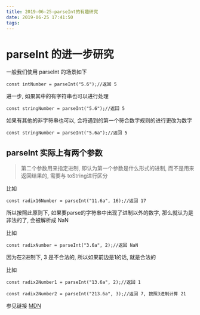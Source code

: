 ```yaml
---
title: 2019-06-25-parseInt的有趣研究
date: 2019-06-25 17:41:50
tags:
---
```


# parseInt 的进一步研究

一般我们使用 parseInt 的场景如下

```
const intNumber = parseInt("5.6");//返回 5

```

进一步, 如果其中的有字符串也可以进行处理
```
const stringNumber = parseInt("5.6");//返回 5
```

如果有其他的非字符串也可以, 会将遇到的第一个符合数字规则的进行更改为数字
```
const stringNumber = parseInt("5.6a");//返回 5
```

## parseInt 实际上有两个参数
> 第二个参数用来指定进制, 即认为第一个参数是什么形式的进制, 而不是用来返回结果的, 需要与 toString进行区分

比如
```
const radix16Number = parseInt("11.6a", 16);//返回 17
```
所以按照此原则下, 如果要parse的字符串中出现了进制以外的数字, 那么就认为是非法的了, 会被解析成 NaN

比如
```
const radixNumber = parseInt("3.6a", 2);//返回 NaN

```
因为在2进制下, 3 是不合法的, 所以如果前边是1的话, 就是合法的

比如

```
const radix2Number1 = parseInt("13.6a", 2);//返回 1

const radix2Number2 = parseInt("213.6a", 3);//返回 7, 按照3进制计算 21
```


参见链接 [MDN](https://developer.mozilla.org/zh-CN/docs/Web/JavaScript/Reference/Global_Objects/parseInt#%E6%B2%A1%E6%9C%89%E6%8C%87%E5%AE%9A_radix_%E5%8F%82%E6%95%B0%E6%97%B6%E7%9A%84%E5%85%AB%E8%BF%9B%E5%88%B6%E8%A7%A3%E6%9E%90)